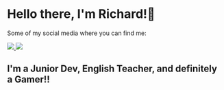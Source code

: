 # Hello there, I'm Richard!👋 

Some of my social media where you can find me:

<div>
  <a href="https://github.com/RichardoTS">
  <img src="http://img.shields.io/badge/-Github-181717?style=flat&logo=github&logoColor=FFFFFF">
  </a>
  
  <a href="[https://www.linkedin.com/in/gonzavidalv/](https://www.linkedin.com/in/ritapiasaez/)">
  <img src="https://img.shields.io/badge/Linkedin-0A66C2?style=for-the-badge&logo=Linkedin&logoColor=white"> 
  </a>
</div>

  


## I'm a Junior Dev, English Teacher, and definitely a Gamer!!
